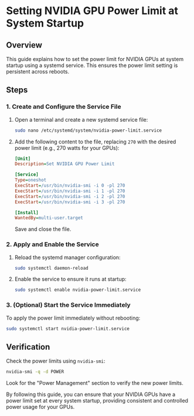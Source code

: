 # Setting NVIDIA GPU Power Limit at System Startup

## Overview

This guide explains how to set the power limit for NVIDIA GPUs at system startup using a systemd service. This ensures the power limit setting is persistent across reboots.

## Steps

### 1. Create and Configure the Service File

1. Open a terminal and create a new systemd service file:

    ```bash
    sudo nano /etc/systemd/system/nvidia-power-limit.service
    ```

2. Add the following content to the file, replacing `270` with the desired power limit (e.g., 270 watts for your GPUs):

    ```ini
    [Unit]
    Description=Set NVIDIA GPU Power Limit

    [Service]
    Type=oneshot
    ExecStart=/usr/bin/nvidia-smi -i 0 -pl 270
    ExecStart=/usr/bin/nvidia-smi -i 1 -pl 270
    ExecStart=/usr/bin/nvidia-smi -i 2 -pl 270
    ExecStart=/usr/bin/nvidia-smi -i 3 -pl 270

    [Install]
    WantedBy=multi-user.target
    ```

    Save and close the file.

### 2. Apply and Enable the Service

1. Reload the systemd manager configuration:

    ```bash
    sudo systemctl daemon-reload
    ```

2. Enable the service to ensure it runs at startup:

    ```bash
    sudo systemctl enable nvidia-power-limit.service
    ```

### 3. (Optional) Start the Service Immediately

To apply the power limit immediately without rebooting:

```bash
sudo systemctl start nvidia-power-limit.service
```

## Verification

Check the power limits using `nvidia-smi`:

```bash
nvidia-smi -q -d POWER
```

Look for the "Power Management" section to verify the new power limits.

By following this guide, you can ensure that your NVIDIA GPUs have a power limit set at every system startup, providing consistent and controlled power usage for your GPUs.